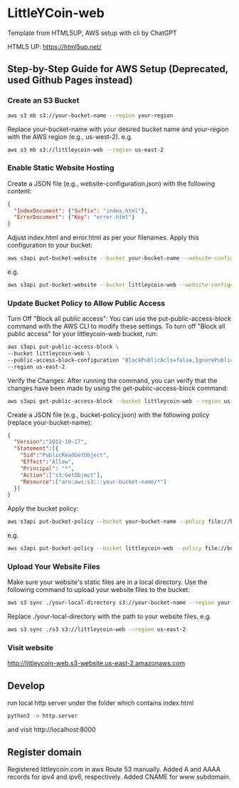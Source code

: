 # LittleYCoin-web

Template from HTML5UP, AWS setup with cli by ChatGPT

HTML5 UP: https://html5up.net/

## Step-by-Step Guide for AWS Setup (Deprecated, used Github Pages instead)

### Create an S3 Bucket

```bash
aws s3 mb s3://your-bucket-name --region your-region
```
Replace your-bucket-name with your desired bucket name and your-region with the AWS region (e.g., us-west-2).
e.g. 
```bash
aws s3 mb s3://littleycoin-web --region us-east-2
```

### Enable Static Website Hosting

Create a JSON file (e.g., website-configuration.json) with the following content:
```json
{
  "IndexDocument": {"Suffix": "index.html"},
  "ErrorDocument": {"Key": "error.html"}
}
```
Adjust index.html and error.html as per your filenames.
Apply this configuration to your bucket:
```bash
aws s3api put-bucket-website --bucket your-bucket-name --website-configuration file://website-configuration.json --region your-region
```
e.g.
```bash
aws s3api put-bucket-website --bucket littleycoin-web --website-configuration file://website-configuration.json --region us-east-2
```


### Update Bucket Policy to Allow Public Access

Turn Off "Block all public access":
You can use the put-public-access-block command with the AWS CLI to modify these settings. To turn off "Block all public access" for your littleycoin-web bucket, run:
```bash
aws s3api put-public-access-block \
--bucket littleycoin-web \
--public-access-block-configuration "BlockPublicAcls=false,IgnorePublicAcls=false,BlockPublicPolicy=false,RestrictPublicBuckets=false" \
--region us-east-2
```

Verify the Changes:
After running the command, you can verify that the changes have been made by using the get-public-access-block command:
```bash
aws s3api get-public-access-block --bucket littleycoin-web --region us-east-2 --no-cli-pager
```


Create a JSON file (e.g., bucket-policy.json) with the following policy (replace your-bucket-name):
```json
{
  "Version":"2012-10-17",
  "Statement":[{
    "Sid":"PublicReadGetObject",
    "Effect":"Allow",
    "Principal": "*",
    "Action":["s3:GetObject"],
    "Resource":["arn:aws:s3:::your-bucket-name/*"]
  }]
}
```
Apply the bucket policy:
```bash
aws s3api put-bucket-policy --bucket your-bucket-name --policy file://bucket-policy.json --region your-region
```
e.g.
```bash
aws s3api put-bucket-policy --bucket littleycoin-web --policy file://bucket-policy.json --region us-east-2
```

### Upload Your Website Files

Make sure your website's static files are in a local directory.
Use the following command to upload your website files to the bucket:
```bash
aws s3 sync ./your-local-directory s3://your-bucket-name --region your-region
```
Replace ./your-local-directory with the path to your website files.
e.g. 
```bash
aws s3 sync ./s3 s3://littleycoin-web --region us-east-2
```

### Visit website 
http://littleycoin-web.s3-website.us-east-2.amazonaws.com


## Develop

run local http server under the folder which contains index.html
```bash
python3 -m http.server
```
and visit http://localhost:8000


## Register domain
Registered littleycoin.com in aws Route 53 manually. Added A and AAAA records for ipv4 and ipv6, respectively. Added CNAME for www subdomain. 